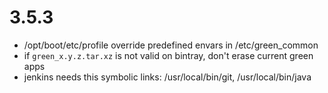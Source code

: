 # 3.5.3

* /opt/boot/etc/profile override predefined envars in /etc/green_common
* if `green_x.y.z.tar.xz` is not valid on bintray, don't erase current green apps
* jenkins needs this symbolic links: /usr/local/bin/git, /usr/local/bin/java
